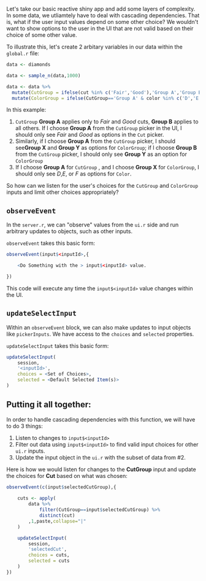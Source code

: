 Let's take our basic reactive shiny app and add some layers of complexity. In some data, we utliamtely have to deal with cascading dependencies. That is, what if the user input values depend on some other choice? We wouldn't want to show options to the user in the UI that are not valid based on their choice of some other value. 

To illustrate this, let's create 2 arbitary variables in our data within the `global.r` file:
``` r 
data <- diamonds

data <- sample_n(data,1000)

data <- data %>%
  mutate(CutGroup = ifelse(cut %in% c('Fair','Good'),'Group A','Group B')) %>%
  mutate(ColorGroup = ifelse(CutGroup=='Group A' & color %in% c('D','E','F'),'Group X','Group Y'))
```

In this example:
1) `CutGroup` **Group A** applies only to *Fair* and *Good* cuts, **Group B** applies to all others. If I choose **Group A** from the `CutGroup` picker in the UI, I should only see *Fair* and *Good* as options in the `Cut` picker. 
2) Similarly, if I choose **Group A** from the `CutGroup` picker, I should see**Group X** and **Group Y** as options for `ColorGroup`; if I choose **Group B** from the `CutGroup` picker, I should only see **Group Y** as an option for `ColorGroup`
3) If I choose **Group A** for `CutGroup` , and I choose **Group X** for `ColorGroup`, I should only see *D*,*E*, or *F* as options for `Color`. 

So how can we listen for the user's choices for the `CutGroup` and `ColorGroup` inputs and limit other choices appropriately? 

## `observeEvent`
In the `server.r`, we can "observe" values from the `ui.r` side and run arbitrary updates to objects, such as other inputs.  
 
`observeEvent` takes this basic form:
```r 
observeEvent(input$<inputId>,{

    <Do Something with the > input$<inputId> value. 

})
```
This code will execute any time the `input$<inputId>` value changes within the UI. 

## `updateSelectInput`
Within an `observeEvent` block, we can also make updates to input objects like `pickerInputs`. We have access to the `choices` and `selected` properties. 

`updateSelectInput` takes this basic form:
``` r
updateSelectInput(
    session,
    '<inputId>',
    choices = <Set of Choices>, 
    selected = <Default Selected Item(s)>
)
```

## Putting it all together: 
In order to handle cascading dependencies with this function, we will have to do 3 things:
1) Listen to changes to `input$<inputId>` 
2) Filter out data using `input$<inputId>` to find valid input choices for other `ui.r` inputs. 
3) Update the input object in the `ui.r` with the subset of data from #2. 

Here is how we would listen for changes to the **CutGroup** input and update the choices for **Cut** based on what was chosen:

```r
observeEvent(c(input$selectedCutGroup),{
      
    cuts <- apply(
        data %>%
            filter(CutGroup==input$selectedCutGroup) %>%
            distinct(cut)
        ,1,paste,collapse="|"
    )

    updateSelectInput(
        session,
        'selectedCut',
        choices = cuts, 
        selected = cuts
    )
})  
```